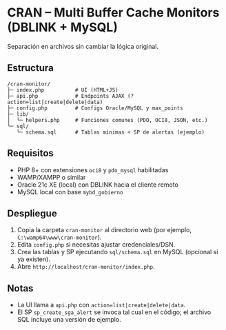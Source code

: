 # CRAN – Multi Buffer Cache Monitors (DBLINK + MySQL)

Separación en archivos sin cambiar la lógica original.

## Estructura
```
/cran-monitor/
├─ index.php          # UI (HTML+JS)
├─ api.php            # Endpoints AJAX (?action=list|create|delete|data)
├─ config.php         # Configs Oracle/MySQL y max_points
├─ lib/
│  └─ helpers.php     # Funciones comunes (PDO, OCI8, JSON, etc.)
└─ sql/
   └─ schema.sql      # Tablas mínimas + SP de alertas (ejemplo)
```

## Requisitos
- PHP 8+ con extensiones `oci8` y `pdo_mysql` habilitadas
- WAMP/XAMPP o similar
- Oracle 21c XE (local) con DBLINK hacia el cliente remoto
- MySQL local con base `mybd_gobierno`

## Despliegue
1. Copia la carpeta `cran-monitor` al directorio web (por ejemplo, `C:\wamp64\www\cran-monitor`).
2. Edita `config.php` si necesitas ajustar credenciales/DSN.
3. Crea las tablas y SP ejecutando `sql/schema.sql` en MySQL (opcional si ya existen).
4. Abre `http://localhost/cran-monitor/index.php`.

## Notas
- La UI llama a `api.php` con `action=list|create|delete|data`.
- El SP `sp_create_sga_alert` se invoca tal cual en el código; el archivo SQL incluye una versión de ejemplo.
